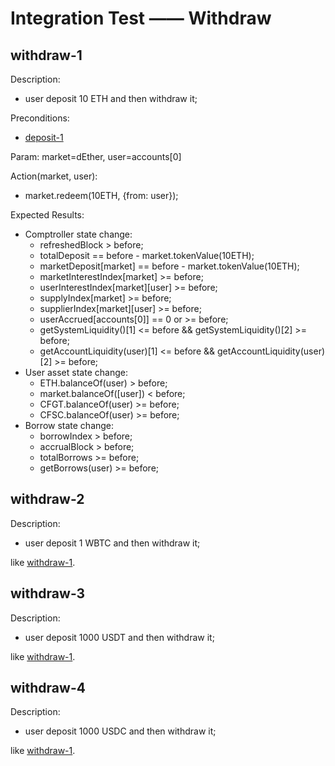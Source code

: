 # Integration Test —— Withdraw

## withdraw-1

Description:
- user deposit 10 ETH and then withdraw it;

Preconditions:
- [deposit-1](./deposit.md#deposit-1)

Param: market=dEther, user=accounts[0]

Action(market, user):
- market.redeem(10ETH, {from: user});

Expected Results:
- Comptroller state change:
  - refreshedBlock > before;
  - totalDeposit == before - market.tokenValue(10ETH);
  - marketDeposit[market] == before - market.tokenValue(10ETH);
  - marketInterestIndex[market] >= before;
  - userInterestIndex[market][user] >= before;
  - supplyIndex[market] >= before;
  - supplierIndex[market][user] >= before;
  - userAccrued[accounts[0]] == 0 or >= before;
  - getSystemLiquidity()[1] <= before && getSystemLiquidity()[2] >= before;
  - getAccountLiquidity(user)[1] <= before && getAccountLiquidity(user)[2] >= before;
- User asset state change:
  - ETH.balanceOf(user) > before;
  - market.balanceOf([user]) < before;
  - CFGT.balanceOf(user) >= before;
  - CFSC.balanceOf(user) >= before;
- Borrow state change:
  - borrowIndex > before;
  - accrualBlock > before;
  - totalBorrows >= before;
  - getBorrows(user) >= before;

## withdraw-2

Description:
- user deposit 1 WBTC and then withdraw it;

like [withdraw-1](#withdraw-1).

## withdraw-3

Description:
- user deposit 1000 USDT and then withdraw it;

like [withdraw-1](#withdraw-1).

## withdraw-4

Description:
- user deposit 1000 USDC and then withdraw it;

like [withdraw-1](#withdraw-1).
